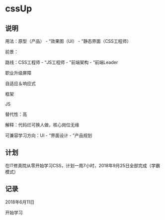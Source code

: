 <h1>cssUp</h1>
<h2>说明</h2>
<p>用法：原型（产品） - “效果图（UI） - ”静态界面（CSS工程师）</p>
<p>前景：</p>
<p>路线：CSS工程师 - “JS工程师 - ”前端架构 - “前端Leader</p>
<p>职业升级屏障</p>
<p>自适应＆响应式</p>
<p>框架</p>
<p>JS</p>
<p>替代性：高</p>
<p>解释：代码烂可换人做，核心岗位无缘</p>
<p>可兼容学习方向：UI - “界面设计 - ”产品规划</p>
<h2>计划</h2>
<p>在IT修真院从零开始学习CSS，计划一周7小时，2018年9月25日全部完成（学霸模式）</p>
    
<h2>记录</h2>
<p>2018年6月11日</p>
<p>开始学习</p>
